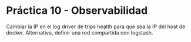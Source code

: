 # Práctica 10 - Observabilidad

Cambiar la IP en el log driver de trips health para que sea la IP del host de docker. Alternativa, definir una red compartida con logstash.

